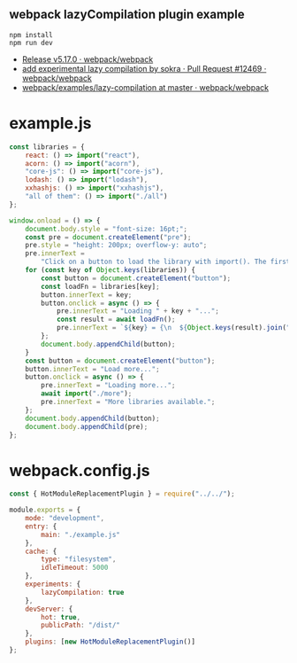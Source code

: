 ## webpack lazyCompilation plugin example

    npm install
    npm run dev

- [Release v5.17.0 · webpack/webpack](https://github.com/webpack/webpack/releases/tag/v5.17.0)
- [add experimental lazy compilation by sokra · Pull Request #12469 · webpack/webpack](https://github.com/webpack/webpack/pull/12469)
- [webpack/examples/lazy-compilation at master · webpack/webpack](https://github.com/webpack/webpack/tree/master/examples/lazy-compilation)

# example.js

```javascript
const libraries = {
	react: () => import("react"),
	acorn: () => import("acorn"),
	"core-js": () => import("core-js"),
	lodash: () => import("lodash"),
	xxhashjs: () => import("xxhashjs"),
	"all of them": () => import("./all")
};

window.onload = () => {
	document.body.style = "font-size: 16pt;";
	const pre = document.createElement("pre");
	pre.style = "height: 200px; overflow-y: auto";
	pre.innerText =
		"Click on a button to load the library with import(). The first click triggers a lazy compilation of the module.";
	for (const key of Object.keys(libraries)) {
		const button = document.createElement("button");
		const loadFn = libraries[key];
		button.innerText = key;
		button.onclick = async () => {
			pre.innerText = "Loading " + key + "...";
			const result = await loadFn();
			pre.innerText = `${key} = {\n  ${Object.keys(result).join(",\n  ")}\n}`;
		};
		document.body.appendChild(button);
	}
	const button = document.createElement("button");
	button.innerText = "Load more...";
	button.onclick = async () => {
		pre.innerText = "Loading more...";
		await import("./more");
		pre.innerText = "More libraries available.";
	};
	document.body.appendChild(button);
	document.body.appendChild(pre);
};
```

# webpack.config.js

```javascript
const { HotModuleReplacementPlugin } = require("../../");

module.exports = {
	mode: "development",
	entry: {
		main: "./example.js"
	},
	cache: {
		type: "filesystem",
		idleTimeout: 5000
	},
	experiments: {
		lazyCompilation: true
	},
	devServer: {
		hot: true,
		publicPath: "/dist/"
	},
	plugins: [new HotModuleReplacementPlugin()]
};
```
